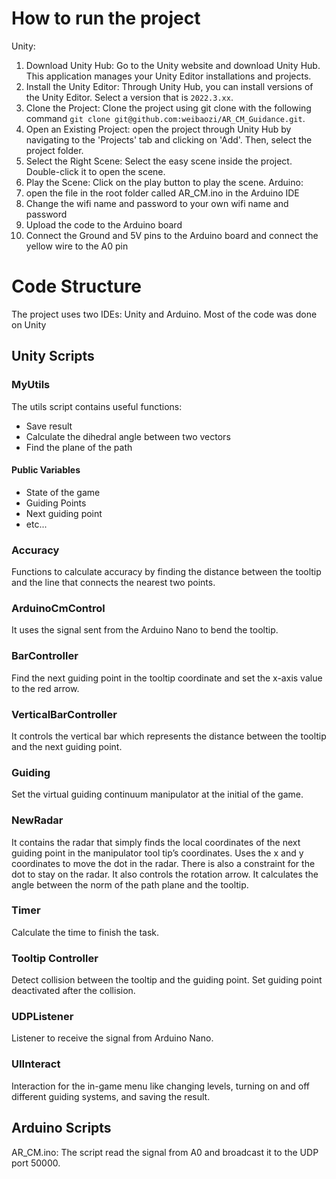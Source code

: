 # How to run the project
Unity:
1. Download Unity Hub: Go to the Unity website and download Unity Hub. This application manages your Unity Editor installations and projects.
2. Install the Unity Editor: Through Unity Hub, you can install versions of the Unity Editor. Select a version that is `2022.3.xx`. 
3. Clone the Project: Clone the project using git clone with the following command `git clone git@github.com:weibaozi/AR_CM_Guidance.git`. 
4. Open an Existing Project: open the project through Unity Hub by navigating to the 'Projects' tab and clicking on 'Add'. Then, select the project folder.
5. Select the Right Scene: Select the easy scene inside the project. Double-click it to open the scene.
6. Play the Scene: Click on the play button to play the scene. 
Arduino:
1. open the file in the root folder called AR_CM.ino in the Arduino IDE
2. Change the wifi name and password to your own wifi name and password
3. Upload the code to the Arduino board
4. Connect the Ground and 5V pins to the Arduino board and connect the yellow wire to the A0 pin

# Code Structure
The project uses two IDEs: Unity and Arduino. Most of the code was done on Unity

## Unity Scripts

### MyUtils
The utils script contains useful functions:
- Save result
- Calculate the dihedral angle between two vectors
- Find the plane of the path

#### Public Variables
- State of the game
- Guiding Points
- Next guiding point
- etc...

### Accuracy
Functions to calculate accuracy by finding the distance between the tooltip and the line that connects the nearest two points.

### ArduinoCmControl
It uses the signal sent from the Arduino Nano to bend the tooltip.

### BarController
Find the next guiding point in the tooltip coordinate and set the x-axis value to the red arrow.

### VerticalBarController
It controls the vertical bar which represents the distance between the tooltip and the next guiding point.

### Guiding
Set the virtual guiding continuum manipulator at the initial of the game.

### NewRadar
It contains the radar that simply finds the local coordinates of the next guiding point in the manipulator tool tip’s coordinates. Uses the x and y coordinates to move the dot in the radar. There is also a constraint for the dot to stay on the radar. It also controls the rotation arrow. It calculates the angle between the norm of the path plane and the tooltip.

### Timer
Calculate the time to finish the task.

### Tooltip Controller
Detect collision between the tooltip and the guiding point. Set guiding point deactivated after the collision.

### UDPListener
Listener to receive the signal from Arduino Nano.

### UIInteract
Interaction for the in-game menu like changing levels, turning on and off different guiding systems, and saving the result.

## Arduino Scripts
AR_CM.ino: The script read the signal from A0 and broadcast it to the UDP port 50000.